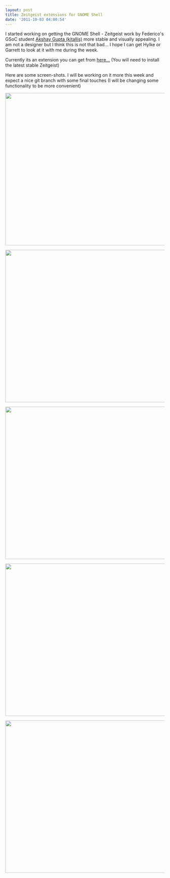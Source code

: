 ```yaml
---
layout: post
title: Zeitgeist extensions for GNOME Shell
date: '2011-10-03 04:00:54'
---
```


I started working on getting the GNOME Shell - Zeitgeist work by Federico's GSoC student <a href="http://blog.kitallis.in/">Akshay Gupta (kitallis)</a> more stable and visually appealing. I am not a designer but I think this is not that bad... I hope I can get Hylke or Garrett to look at it with me during the week.

Currently its an extension you can get from <a href="http://db.tt/1APxzqac">here...</a> (You will need to install the latest stable Zeitgeist)

Here are some screen-shots. I will be working on it more this week and expect a nice git branch with some final touches (I will be changing some functionality to be more convenient)

<a href="http://geekyogre.com/content/images/2011/10/Screenshot-at-2011-10-03-044230.png"><img class="alignnone size-full wp-image-2001" title="Screenshot at 2011-10-03 04:42:30" src="http://geekyogre.com/content/images/2011/10/Screenshot-at-2011-10-03-044230.png" alt="" width="768" height="480" /></a>

<a href="http://geekyogre.com/content/images/2011/10/Screenshot-at-2011-10-03-044309.png"><img class="alignnone size-full wp-image-2005" title="Screenshot at 2011-10-03 04:43:09" src="http://geekyogre.com/content/images/2011/10/Screenshot-at-2011-10-03-044309.png" alt="" width="768" height="480" /></a>

<a href="http://geekyogre.com/content/images/2011/10/Screenshot-at-2011-10-03-044332.png"><img class="alignnone size-full wp-image-2004" title="Screenshot at 2011-10-03 04:43:32" src="http://geekyogre.com/content/images/2011/10/Screenshot-at-2011-10-03-044332.png" alt="" width="768" height="480" /></a>

<a href="http://geekyogre.com/content/images/2011/10/Screenshot-at-2011-10-03-044400.png"><img class="alignnone size-full wp-image-2003" title="Screenshot at 2011-10-03 04:44:00" src="http://geekyogre.com/content/images/2011/10/Screenshot-at-2011-10-03-044400.png" alt="" width="768" height="480" /></a>

<a href="http://geekyogre.com/content/images/2011/10/Screenshot-at-2011-10-03-044422.png"><img class="alignnone size-full wp-image-2002" title="Screenshot at 2011-10-03 04:44:22" src="http://geekyogre.com/content/images/2011/10/Screenshot-at-2011-10-03-044422.png" alt="" width="768" height="480" /></a>